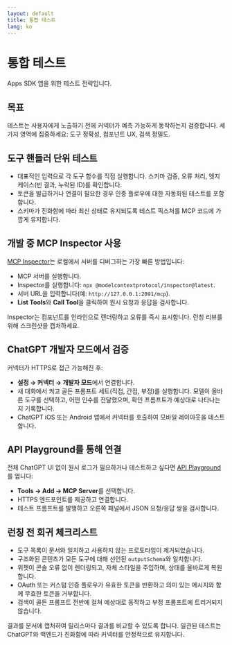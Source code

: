 ```yaml
---
layout: default
title: 통합 테스트
lang: ko
---
```


# 통합 테스트

Apps SDK 앱을 위한 테스트 전략입니다.

## 목표

테스트는 사용자에게 노출하기 전에 커넥터가 예측 가능하게 동작하는지 검증합니다. 세 가지 영역에 집중하세요: 도구 정확성, 컴포넌트 UX, 검색 정밀도.

## 도구 핸들러 단위 테스트

- 대표적인 입력으로 각 도구 함수를 직접 실행합니다. 스키마 검증, 오류 처리, 엣지 케이스(빈 결과, 누락된 ID)를 확인합니다.
- 토큰을 발급하거나 연결이 필요한 경우 인증 플로우에 대한 자동화된 테스트를 포함합니다.
- 스키마가 진화함에 따라 최신 상태로 유지되도록 테스트 픽스처를 MCP 코드에 가깝게 유지합니다.

## 개발 중 MCP Inspector 사용

[MCP Inspector](https://modelcontextprotocol.io/docs/tools/inspector)는 로컬에서 서버를 디버그하는 가장 빠른 방법입니다:

- MCP 서버를 실행합니다.
- Inspector를 실행합니다: `npx @modelcontextprotocol/inspector@latest`.
- 서버 URL을 입력합니다(예: `http://127.0.0.1:2091/mcp`).
- **List Tools**와 **Call Tool**을 클릭하여 원시 요청과 응답을 검사합니다.

Inspector는 컴포넌트를 인라인으로 렌더링하고 오류를 즉시 표시합니다. 런칭 리뷰를 위해 스크린샷을 캡처하세요.

## ChatGPT 개발자 모드에서 검증

커넥터가 HTTPS로 접근 가능해진 후:

- **설정 → 커넥터 → 개발자 모드**에서 연결합니다.
- 새 대화에서 켜고 골든 프롬프트 세트(직접, 간접, 부정)를 실행합니다. 모델이 올바른 도구를 선택하고, 어떤 인수를 전달했으며, 확인 프롬프트가 예상대로 나타나는지 기록합니다.
- ChatGPT iOS 또는 Android 앱에서 커넥터를 호출하여 모바일 레이아웃을 테스트합니다.

## API Playground를 통해 연결

전체 ChatGPT UI 없이 원시 로그가 필요하거나 테스트하고 싶다면 [API Playground](https://platform.openai.com/playground)를 엽니다:

- **Tools → Add → MCP Server**를 선택합니다.
- HTTPS 엔드포인트를 제공하고 연결합니다.
- 테스트 프롬프트를 발행하고 오른쪽 패널에서 JSON 요청/응답 쌍을 검사합니다.

## 런칭 전 회귀 체크리스트

- 도구 목록이 문서와 일치하고 사용하지 않는 프로토타입이 제거되었습니다.
- 구조화된 콘텐츠가 모든 도구에 대해 선언된 `outputSchema`와 일치합니다.
- 위젯이 콘솔 오류 없이 렌더링되고, 자체 스타일을 주입하며, 상태를 올바르게 복원합니다.
- OAuth 또는 커스텀 인증 플로우가 유효한 토큰을 반환하고 의미 있는 메시지와 함께 무효한 토큰을 거부합니다.
- 검색이 골든 프롬프트 전반에 걸쳐 예상대로 동작하고 부정 프롬프트에 트리거되지 않습니다.

결과를 문서에 캡처하여 릴리스마다 결과를 비교할 수 있도록 합니다. 일관된 테스트는 ChatGPT와 백엔드가 진화함에 따라 커넥터를 안정적으로 유지합니다.
